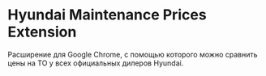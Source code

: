 # Hyundai Maintenance Prices Extension

Расширение для Google Chrome, с помощью которого можно сравнить цены на ТО у всех официальных дилеров Hyundai.
